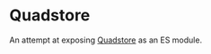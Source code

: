 # Quadstore

An attempt at exposing [Quadstore](https://github.com/beautifulinteractions/node-quadstore) as an ES module.